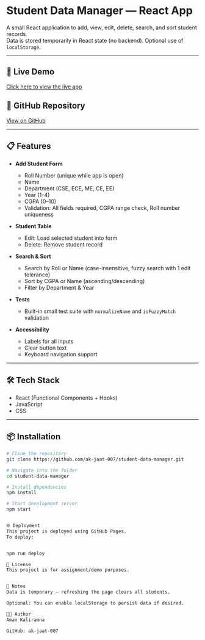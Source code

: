 # Student Data Manager — React App

A small React application to add, view, edit, delete, search, and sort student records.  
Data is stored temporarily in React state (no backend). Optional use of `localStorage`.

---

## 🚀 Live Demo
[Click here to view the live app](https://ak-jaat-007.github.io/student-data-manager/)

## 📂 GitHub Repository
[View on GitHub](https://github.com/ak-jaat-007/student-data-manager)

---

## 📋 Features
- **Add Student Form**
  - Roll Number (unique while app is open)
  - Name
  - Department (CSE, ECE, ME, CE, EE)
  - Year (1–4)
  - CGPA (0–10)
  - Validation: All fields required, CGPA range check, Roll number uniqueness

- **Student Table**
  - Edit: Load selected student into form
  - Delete: Remove student record

- **Search & Sort**
  - Search by Roll or Name (case-insensitive, fuzzy search with 1 edit tolerance)
  - Sort by CGPA or Name (ascending/descending)
  - Filter by Department & Year

- **Tests**
  - Built-in small test suite with `normalizeName` and `isFuzzyMatch` validation

- **Accessibility**
  - Labels for all inputs
  - Clear button text
  - Keyboard navigation support

---

## 🛠️ Tech Stack
- React (Functional Components + Hooks)
- JavaScript
- CSS

---

## 📦 Installation
```bash
# Clone the repository
git clone https://github.com/ak-jaat-007/student-data-manager.git

# Navigate into the folder
cd student-data-manager

# Install dependencies
npm install

# Start development server
npm start


🌐 Deployment
This project is deployed using GitHub Pages.
To deploy:


npm run deploy

📄 License
This project is for assignment/demo purposes.


📜 Notes
Data is temporary — refreshing the page clears all students.

Optional: You can enable localStorage to persist data if desired.

👨‍💻 Author
Aman Kaliramna

GitHub: ak-jaat-007



